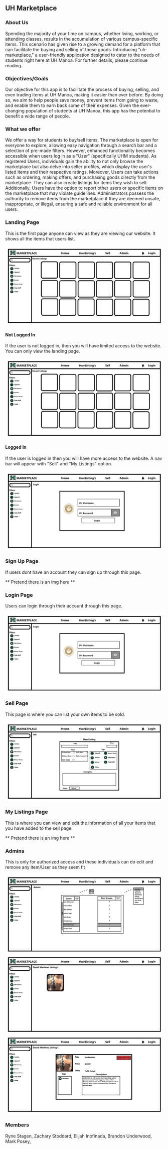 ## UH Marketplace

### About Us

Spending the majority of your time on campus, whether living, working, or attending classes, results in the accumulation of various campus-specific items. This scenario has given rise to a growing demand for a platform that can facilitate the buying and selling of these goods. Introducing "uh-marketplace," a user-friendly application designed to cater to the needs of students right here at UH Manoa. For further details, please continue reading.

### Objectives/Goals

Our objective for this app is to facilitate the process of buying, selling, and even trading items at UH Manoa, making it easier than ever before. By doing so, we aim to help people save money, prevent items from going to waste, and enable them to earn back some of their expenses. Given the ever-changing population of students at UH Manoa, this app has the potential to benefit a wide range of people.

### What we offer

We offer a way for students to buy/sell items. The marketplace is open for everyone to explore, allowing easy navigation through a search bar and a selection of pre-made filters. However, enhanced functionality becomes accessible when users log in as a "User" (specifically UHM students). As registered Users, individuals gain the ability to not only browse the marketplace but also delve into seller profiles, which display the user's listed items and their respective ratings. Moreover, Users can take actions such as ordering, making offers, and purchasing goods directly from the marketplace. They can also create listings for items they wish to sell. Additionally, Users have the option to report other users or specific items on the marketplace that may violate guidelines. Administrators possess the authority to remove items from the marketplace if they are deemed unsafe, inappropriate, or illegal, ensuring a safe and reliable environment for all users.

### Landing Page
This is the first page anyone can view as they are viewing our website. It shows all the items that users list.

<img src=".images/landing.png">

#### Not Logged In

If the user is not logged in, then you will have limited access to the website. You can only view the landing page.

<img src=".images/landing.png">

#### Logged In

If the user is logged in then you will have more access to the website. A nav bar will appear with "Sell" and "My Listings" option.

<img src=".images/login.png">

### Sign Up Page

If users dont have an account they can sign up through this page.

** Pretend there is an img here **

### Login Page

Users can login through their account through this page.

<img src=".images/login.png">

### Sell Page

This page is where you can list your own items to be sold.

<img src=".images/newlisting.png">

### My Listings Page

This is where you can view and edit the information of all your items that you have added to the sell page.

** Pretend there is an img here **

### Admins

This is only for authorized access and these individuals can do edit and remove any item/User as they seem fit

<img src=".images/admin.png">
<img src=".images/david.png">
<img src=".images/davidlist.png">

### Members
Ryne Stagen, 
Zachary Stoddard,
Elijah Inofinada,
Brandon Underwood,
Mark Posey,
